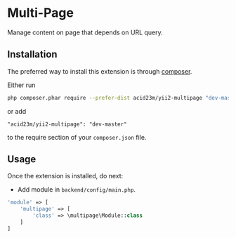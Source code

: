 Multi-Page
==========
Manage content on page that depends on URL query.


Installation
------------

The preferred way to install this extension is through [composer](http://getcomposer.org/download/).

Either run

```bash
php composer.phar require --prefer-dist acid23m/yii2-multipage "dev-master"
```

or add

```
"acid23m/yii2-multipage": "dev-master"
```

to the require section of your `composer.json` file.


Usage
-----

Once the extension is installed, do next:

- Add module in `backend/config/main.php`.

```php
'module' => [
    'multipage' => [
        'class' => \multipage\Module::class
    ]
]
```
